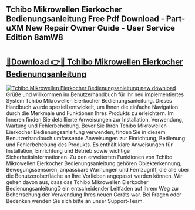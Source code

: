 ## Tchibo Mikrowellen Eierkocher Bedienungsanleitung Free Pdf Download - Part-uXM New Repair Owner Guide - User Service Edition 8amW8

# <h2><a href="http://df4ktr1.blite.top/?on=Tchibo+Mikrowellen+Eierkocher+Bedienungsanleitung">🔗Download 👉🔴 Tchibo Mikrowellen Eierkocher Bedienungsanleitung</a></h2>

[![Tchibo Mikrowellen Eierkocher Bedienungsanleitung new download](https://i.imgur.com/lujVjoI.png)](http://df4ktr1.blite.top/?on=Tchibo+Mikrowellen+Eierkocher+Bedienungsanleitung)
Grüße und willkommen im Benutzerhandbuch für Ihr neu implementiertes System Tchibo Mikrowellen Eierkocher Bedienungsanleitung. Dieses Handbuch wurde speziell entwickelt, um Ihnen die einfache Navigation durch die Merkmale und Funktionen Ihres Produkts zu erleichtern. Im Inneren finden Sie detaillierte Anweisungen zur Installation, Verwendung, Wartung und Fehlerbehebung. Bevor Sie Ihren Tchibo Mikrowellen Eierkocher Bedienungsanleitung verwenden, finden Sie in diesem Benutzerhandbuch umfassende Anweisungen zur Einrichtung, Bedienung und Fehlerbehebung des Produkts. Es enthält klare Anweisungen für Installation, Einrichtung und Betrieb sowie wichtige Sicherheitsinformationen. Zu den erweiterten Funktionen von Tchibo Mikrowellen Eierkocher Bedienungsanleitung gehören Objekterkennung, Bewegungssensoren, anpassbare Warnungen und Fernzugriff, die alle über die Benutzeroberfläche an Ihre Vorlieben angepasst werden können. Wir gehen davon aus, dass das Tchibo Mikrowellen Eierkocher BedienungsanleitungD ein entscheidender Leitfaden auf Ihrem Weg zur Beherrschung der Verwendung Ihres neuen Geräts war. Bei Fragen oder Bedenken wenden Sie sich bitte an unser Support-Team.
